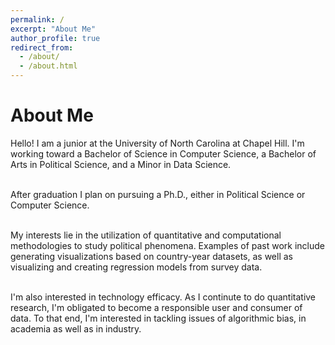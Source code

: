 ```yaml
---
permalink: /
excerpt: "About Me"
author_profile: true
redirect_from: 
  - /about/
  - /about.html
---
```


# About Me
Hello! I am a junior at the University of North Carolina at Chapel Hill. I'm working toward a Bachelor of Science in Computer Science, a Bachelor of Arts in Political Science, and a Minor in Data Science. <br> <br>

After graduation I plan on pursuing a Ph.D., either in Political Science or Computer Science.<br> <br>

My interests lie in the utilization of quantitative and computational methodologies to study political phenomena. Examples of past work include generating visualizations based on country-year datasets, as well as visualizing and creating regression models from survey data. <br> <br>

I'm also interested in technology efficacy. As I continute to do quantitative research, I'm obligated to become a responsible user and consumer of data. To that end, I'm interested in tackling issues of algorithmic bias, in academia as well as in industry.
